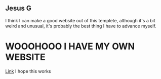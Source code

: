## Jesus G

I think I can make a good website out of this templete, although it's a bit weird and unusual, it's probably the best thing I have to advance myself.

# WOOOHOOO I HAVE MY OWN WEBSITE

[Link](google.com) I hope this works
